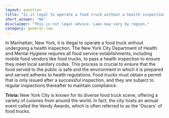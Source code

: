 ```yaml
---
layout: question
title: "Is it legal to operate a food truck without a health inspection in Manhattan, New York?"
short_answer: "No"
disclaimer: "This is not legal advice. Laws may vary by region."
category: general-law
---
```

In Manhattan, New York, it is illegal to operate a food truck without undergoing a health inspection. The New York City Department of Health and Mental Hygiene requires all food service establishments, including mobile food vendors like food trucks, to pass a health inspection to ensure they meet local sanitary codes. This process is crucial to ensure that the food served to the public is safe and the environment in which it is prepared and served adheres to health regulations. Food trucks must obtain a permit that is only issued after a successful inspection, and they are subject to regular inspections thereafter to maintain compliance.

**Trivia:** New York City is known for its diverse food truck scene, offering a variety of cuisines from around the world. In fact, the city hosts an annual event called the Vendy Awards, which is often referred to as the 'Oscars' of food trucks.
